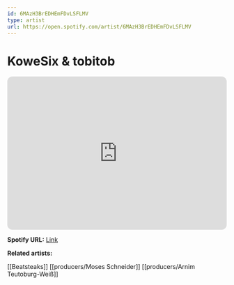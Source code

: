 ```yaml
---
id: 6MAzH3BrEDHEmFDvLSFLMV
type: artist
url: https://open.spotify.com/artist/6MAzH3BrEDHEmFDvLSFLMV
---
```

# KoweSix & tobitob

<iframe style="border-radius:12px" src="https://open.spotify.com/embed/artist/6MAzH3BrEDHEmFDvLSFLMV" width="100%" height="352" frameBorder="0" allowfullscreen="" allow="autoplay; clipboard-write; encrypted-media; fullscreen; picture-in-picture" loading="lazy"></iframe>

**Spotify URL:** [Link](https://open.spotify.com/artist/6MAzH3BrEDHEmFDvLSFLMV)

**Related artists:**

[[Beatsteaks]]
[[producers/Moses Schneider]]
[[producers/Arnim Teutoburg-Weiß]]
